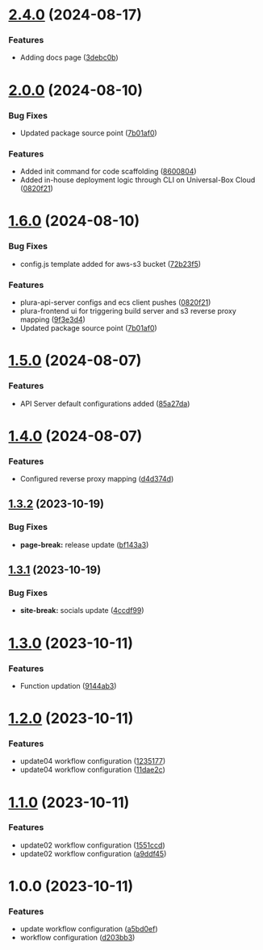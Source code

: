 # [2.4.0](https://github.com/Abhishek-Mallick/universal-box/compare/v2.3.0...v2.4.0) (2024-08-17)


### Features

* Adding docs page ([3debc0b](https://github.com/Abhishek-Mallick/universal-box/commit/3debc0b9e0f1c5a13aa7733774a68f179c76d926))

# [2.0.0](https://github.com/Abhishek-Mallick/universal-box/compare/v1.6.0...v2.0.0) (2024-08-10)


### Bug Fixes

* Updated package source point ([7b01af0](https://github.com/Abhishek-Mallick/universal-box/commit/7b01af091b816a318f95fe7efad536af971c61ba))

### Features

* Added init command for code scaffolding ([8600804](https://github.com/Abhishek-Mallick/universal-box/commit/86008047a8e38f90dc8e809a057488942b44dfb9))
* Added in-house deployment logic through CLI on Universal-Box Cloud ([0820f21](https://github.com/Abhishek-Mallick/universal-box/commit/0820f21e1a2609d9433d38bbfcc6377953f6aa1d))


# [1.6.0](https://github.com/Abhishek-Mallick/universal-box/compare/v1.5.0...v1.6.0) (2024-08-10)


### Bug Fixes

* config.js template added for aws-s3 bucket ([72b23f5](https://github.com/Abhishek-Mallick/universal-box/commit/72b23f59f6ba0e31e4fecf119c93256429c72f6f))


### Features

* plura-api-server configs and ecs client pushes ([0820f21](https://github.com/Abhishek-Mallick/universal-box/commit/0820f21e1a2609d9433d38bbfcc6377953f6aa1d))
* plura-frontend ui for triggering build server and s3 reverse proxy mapping ([9f3e3d4](https://github.com/Abhishek-Mallick/universal-box/commit/9f3e3d4a31cd0919cf61c6c7157ec2af908531cb))
* Updated package source point ([7b01af0](https://github.com/Abhishek-Mallick/universal-box/commit/7b01af091b816a318f95fe7efad536af971c61ba))

# [1.5.0](https://github.com/Abhishek-Mallick/universal-box/compare/v1.4.0...v1.5.0) (2024-08-07)


### Features

* API Server default configurations added ([85a27da](https://github.com/Abhishek-Mallick/universal-box/commit/85a27da65afd3ea4374f939c8bf2c5b38ce2a792))

# [1.4.0](https://github.com/Abhishek-Mallick/universal-box/compare/v1.3.2...v1.4.0) (2024-08-07)


### Features

* Configured reverse proxy mapping ([d4d374d](https://github.com/Abhishek-Mallick/universal-box/commit/d4d374d7602d62e24248b4acd29f1d0c9299ea57))

## [1.3.2](https://github.com/Abhishek-Mallick/universal-box/compare/v1.3.1...v1.3.2) (2023-10-19)


### Bug Fixes

* **page-break:** release update ([bf143a3](https://github.com/Abhishek-Mallick/universal-box/commit/bf143a35177343dd77a834d9e5d547137fb522be))

## [1.3.1](https://github.com/Abhishek-Mallick/universal-box/compare/v1.3.0...v1.3.1) (2023-10-19)


### Bug Fixes

* **site-break:** socials update ([4ccdf99](https://github.com/Abhishek-Mallick/universal-box/commit/4ccdf992d6f51a14cbc5d8718264cfe81f173bb3))

# [1.3.0](https://github.com/Abhishek-Mallick/smart-box/compare/v1.2.0...v1.3.0) (2023-10-11)


### Features

* Function updation ([9144ab3](https://github.com/Abhishek-Mallick/smart-box/commit/9144ab362761638f518cc39c3a1a282845b46ce4))

# [1.2.0](https://github.com/Abhishek-Mallick/smart-box/compare/v1.1.0...v1.2.0) (2023-10-11)


### Features

* update04 workflow configuration ([1235177](https://github.com/Abhishek-Mallick/smart-box/commit/12351779997036744f9514a4564331c070a22d0d))
* update04 workflow configuration ([11dae2c](https://github.com/Abhishek-Mallick/smart-box/commit/11dae2cac6cb3524afd2797c25b76fe6aea0e6f3))

# [1.1.0](https://github.com/Abhishek-Mallick/smart-box/compare/v1.0.0...v1.1.0) (2023-10-11)


### Features

* update02 workflow configuration ([1551ccd](https://github.com/Abhishek-Mallick/smart-box/commit/1551ccd556d632529b5f22062088c01f75db304d))
* update02 workflow configuration ([a9ddf45](https://github.com/Abhishek-Mallick/smart-box/commit/a9ddf45b34943e76198a06150d39ceadca8bdbdf))

# 1.0.0 (2023-10-11)


### Features

* update workflow configuration ([a5bd0ef](https://github.com/Abhishek-Mallick/smart-box/commit/a5bd0ef4afae183bc7799063d5ace6a67a87102f))
* workflow configuration ([d203bb3](https://github.com/Abhishek-Mallick/smart-box/commit/d203bb3eaa349c3a6a58e80bb22902c6307e6b2b))
